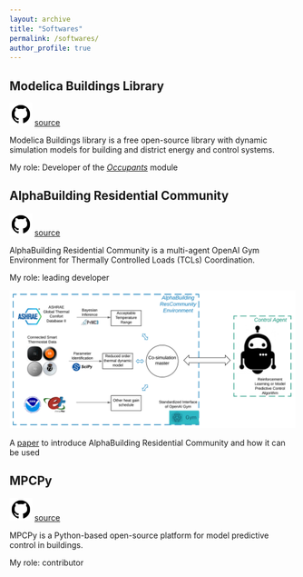 ```yaml
---
layout: archive
title: "Softwares"
permalink: /softwares/
author_profile: true
---
```


## Modelica Buildings Library

<img src="../images/github.png" width="40"> [source](https://simulationresearch.lbl.gov/modelica/)

Modelica Buildings library is a free open-source library with dynamic simulation models for building and district energy and control systems.

My role: Developer of the [*Occupants*](https://github.com/lbl-srg/modelica-buildings/tree/master/Buildings/Occupants) module


## AlphaBuilding Residential Community

<img src="../images/github.png" width="40"> [source](https://github.com/LBNL-ETA/AlphaBuilding-ResCommunity)

AlphaBuilding Residential Community is a multi-agent OpenAI Gym Environment for Thermally Controlled Loads (TCLs) Coordination.

My role: leading developer

<img src="../images/ab_rescommunity.png" width="900">

A [paper](https://doi.org/10.1016/j.adapen.2021.100061) to introduce AlphaBuilding Residential Community and how it can be used

## MPCPy

<img src="../images/github.png" width="40"> [source](https://github.com/lbl-srg/MPCPy)

MPCPy is a Python-based open-source platform for model predictive control in buildings.

My role: contributor